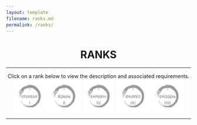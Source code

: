 ```yaml
---
layout: template
filename: ranks.md
permalink: /ranks/
---
```

<center> <h1> RANKS </h1> </center>
<hr>

<center>
Click on a rank below to view the description and associated requirements.
 
<img id="studentrank" onclick="clickstudent();" src="/OSINTStudentLogo2.svg" width="90" height="90" onmouseover="hoverstudentrank();" onmouseout="unhoverstudentrank();"  alt="Student"/> 

<img id="roninrank" onclick="clickronin();"   src="/OSINTRONINLogo2.svg" width="90" height="90" onmouseover="hoverroninrank();" onmouseout="unhoverroninrank();" alt="Ronin"/>

<img id="samurairank" onclick="clicksamurai();" src="/OSINTSamuraiLogo2.svg" width="90" height="90" onmouseover="hoversamurairank();" onmouseout="unhoversamurairank();" alt="Samurai"/>

<img id="daimyorank" onclick="clickdaimyo();" src="/OSINTDaimyoLogo2.svg" width="90" height="90" onmouseover="hoverdaimyorank();" onmouseout="unhoverdaimyorank();" alt="Daimyo"/>

<img id="shogunrank" onclick="clickshogun();" src="/OSINTShogunLogo2.svg" width="90" height="90" onmouseover="hovershogunrank();" onmouseout="unhovershogunrank();" alt="Shogun"/>
</center>
<hr>

<div id="chosenrank"> </div>

<script>
 
 var count = 0;
 
function hoverstudentrank() 
{
  document.getElementById("studentrank").src = "/OSINTStudentLogo.svg";
}

function unhoverstudentrank() 
{
   if (count!=1) 
   {
    document.getElementById("studentrank").src = "/OSINTStudentLogo2.svg";
   } 
}

function hoverroninrank() 
{
  document.getElementById("roninrank").src = "/OSINTRONINLogo.svg";
}

function unhoverroninrank() 
{
   if (count!=2) 
   {
    document.getElementById("roninrank").src = "/OSINTRONINLogo2.svg";
   } 
}

function hoversamurairank() 
{
  document.getElementById("samurairank").src = "/OSINTSamuraiLogo.svg";
}

function unhoversamurairank() 
{
   if (count!=3) 
   {
    document.getElementById("samurairank").src = "/OSINTSamuraiLogo2.svg";
   } 
}

function hoverdaimyorank() 
{
  document.getElementById("daimyorank").src = "/OSINTDaimyoLogo.svg";
}

function unhoverdaimyorank() 
{
   if (count!=4) 
   {
    document.getElementById("daimyorank").src = "/OSINTDaimyoLogo2.svg";
   } 
}

function hovershogunrank() 
{
  document.getElementById("shogunrank").src = "/OSINTShogunLogo.svg";
}

function unhovershogunrank() 
{
   if (count!=5) 
   {
    document.getElementById("shogunrank").src = "/OSINTShogunLogo2.svg";
   } 
}

function clickstudent()
 {
  count = 1;
 
  document.getElementById("chosenrank").innerHTML =`<h3>Rank Description</h3>Student is the first rank on your journey to becoming a better OSINT practitioner. Users in this level should be somewhat familiar with OSINT terms and methodology, if not, they are highly recommended to do research either on their own or via the Resources link to the left. At this level, users are being introduced to the different categories of challenges that are designed to strengthen their OSINT skills, particularly writing, verbal communication, and investigation. There is no minimum amount of time required before obtaining this rank.<br><br>

In order to obtain this rank, you must submit a rank up <a href="https://www.osintdojo.com/rankuprequest/">request</a> to the OSINT Dojo with proof that you have completed all of the Rank Requirements listed below. You may use any previously completed work to meet the challenge requirements for this rank. <br> <br>

<h3>Rank Requirements</h3>
<b>1:</b> Participate in an OSINT CTF<br>
<b>2:</b> Attempt 2 OSINT challenges or quizzes of any kind<br>
<b>3:</b> Create and share a 2-minute video showcasing the steps you took to solve a previous OSINT challenge<br>
<b>4:</b> Write and publish an article, tweet, or blog post of at least 250 words showcasing steps you took to solve a previous OSINT challenge<br>
<b>5:</b> Introduce yourself to the OSINT community and let others know you are ready to learn by including the hashtag #OSINTDOJO`

  document.getElementById("studentrank").src = "/OSINTStudentLogo.svg";
  document.getElementById("roninrank").src = "/OSINTRONINLogo2.svg";
  document.getElementById("samurairank").src = "/OSINTSamuraiLogo2.svg";
  document.getElementById("daimyorank").src = "/OSINTDaimyoLogo2.svg";
  document.getElementById("shogunrank").src = "/OSINTShogunLogo2.svg";  
 }
 
 function clickronin()
 {
 
   count = 2;
   document.getElementById("chosenrank").innerHTML =`<h3>Rank Description</h3>Ronin is the second level within the OSINT Dojo. Those performing at the Ronin rank should be familiar with basic OSINT techniques and terms, and should be comfortable with searching for solutions to anything that they do not immediately understand. Users in this level will see their challenges increase in difficulty and they will be expected to perform at a slightly higher level than they did in the Student rank. Similar to the Student rank, challenges in the Ronin level heavily revolve around performing simple OSINT challenges and then using that experience to provide video or written products. Users must spend a minimum of 1 month in the Student level before applying for the Ronin rank.<br><br>

In order to obtain this rank, you must submit a rank up <a href="https://www.osintdojo.com/rankuprequest/">request</a> to the OSINT Dojo with proof that you have completed all of the Rank Requirements listed below. You may only use work completed while holding the Student level to meet the challenge requirements for this rank.<br> <br>

<h3>Rank Requirements</h3>
<b>1:</b> Rank in the top 75% of competitors or teams in an OSINT CTF<br>
<b>2:</b> Attempt 1 non-Geolocation-Based OSINT Challenge<br>
<b>3:</b> Create a 4-minute video showcasing any OSINT topic<br>
<b>4:</b> Write and publish an article, tweet, or blog post of at least 250 words showcasing steps you took to solve a previous OSINT challenge<br>
<b>5:</b> Find a new or recent OSINT article, technique, code repository, etc and share it with the OSINT Dojo community so we can add it to our resources list`

  document.getElementById("studentrank").src = "/OSINTStudentLogo2.svg";
  document.getElementById("roninrank").src = "/OSINTRONINLogo.svg";
  document.getElementById("samurairank").src = "/OSINTSamuraiLogo2.svg";
  document.getElementById("daimyorank").src = "/OSINTDaimyoLogo2.svg";
  document.getElementById("shogunrank").src = "/OSINTShogunLogo2.svg";
 }
 
 function clicksamurai()
 {
 
  count = 3;
   
  document.getElementById("chosenrank").innerHTML =`<h3>Rank Description</h3>The third rank in the OSINT Dojo is Samurai. Users at this level should be familiar with many OSINT techniques, methodologies, and platforms, and may even already have a specialization in one or more areas. Those that reach this level will continue to hone their OSINT skills introduced in the Student and Ronin stages, while simultaneously reducing their reliance on OSINT challenges as prompts for video or writing challenges. Users are also expected to judge or provide some other form of volunteer assistance for an OSINT CTF to gain experience and learn how others perform the same OSINT tasks, though often using different techniques and methodologies. Users must spend a minimum of 2 months in the Ronin level before applying for the Samurai rank.<br><br>

In order to obtain this rank, you must send a rank up <a href="https://www.osintdojo.com/rankuprequest/">request</a> to the OSINT Dojo with proof that you have completed all of the Rank Requirements listed below. You may only use work completed while holding the Ronin level to meet the challenge requirements for this rank.<br> <br>

<h3>Rank Requirements</h3>
<b>1:</b> Rank in the top 50% of competitors or teams in an OSINT CTF<br>
<b>2:</b> Be the first to successfully answer one OSINT challenge of any type<br>
<b>3:</b> Create a 4-minute video showcasing an OSINT technique or demonstration unrelated to an OSINT challenge<br>
<b>4:</b> Write and publish an article, tweet, or blog post of at least 500 words showcasing steps you took to solve a previous OSINT challenge<br>
<b>5:</b> Judge, or otherwise work as staff for an OSINT CTF`

  document.getElementById("studentrank").src = "/OSINTStudentLogo2.svg";
  document.getElementById("roninrank").src = "/OSINTRONINLogo2.svg";
  document.getElementById("samurairank").src = "/OSINTSamuraiLogo.svg";
  document.getElementById("daimyorank").src = "/OSINTDaimyoLogo2.svg";
  document.getElementById("shogunrank").src = "/OSINTShogunLogo2.svg";
 }
 
 function clickdaimyo()
 {
 
  count = 4;
  document.getElementById("chosenrank").innerHTML =`<h3>Rank Description</h3>Daimyo is the fourth rank in the OSINT Dojo, and the first of the two senior ranks. Users at this level should no longer rely on simple OSINT challenges as a prompt for video or writing challenges, and instead should be looking to share their expertise with others. As part of this requirement, those applying for the Daimyo level are also required to provide some form of mentorship to another OSINT Dojo member at a rank below their own. A Daimyo also should have obtained enough experience to be able to provide commentary, answer questions, or otherwise hold a conversation regarding OSINT in a podcast, webcast, or similar setting. Users must spend a minimum of 4 months in the Samurai level before applying for the Daimyo rank.<br><br>

In order to obtain this rank, you must send a rank up <a href="https://www.osintdojo.com/rankuprequest/">request</a> to the OSINT Dojo with proof that you have completed all of the Rank Requirements listed below. You may only use work completed while holding the Samurai level to meet the challenge requirements for this rank.<br> <br>

<h3>Rank Requirements</h3>
<b>1:</b> Rank in the top 25% of competitors or teams in an OSINT CTF<br>
<b>2:</b> Be the first to successful answer a non-geolocation OSINT challenge<br>
<b>3:</b> Speak as a guest regarding OSINT on a podcast, webcast, or similar<br>
<b>4:</b> Write and publish one OSINT related article, not related to an OSINT challenge that contains at least 500 words<br>
<b>5:</b> Provide mentorship to another OSINT Dojo member of a lower rank`

  document.getElementById("studentrank").src = "/OSINTStudentLogo2.svg";
  document.getElementById("roninrank").src = "/OSINTRONINLogo2.svg";
  document.getElementById("samurairank").src = "/OSINTSamuraiLogo2.svg";
  document.getElementById("daimyorank").src = "/OSINTDaimyoLogo.svg";
  document.getElementById("shogunrank").src = "/OSINTShogunLogo2.svg";
 }
 
 function clickshogun()
 {
 
  count = 5;
  
document.getElementById("chosenrank").innerHTML =`<h3>Rank Description</h3>Shogun is the most senior rank in the traditional path of the OSINT Dojo. Users obtaining this level will have likely already made a significant impact on the OSINT community. At the Shogun level, users are expected to continue to hone their skills by attempting more difficult challenges and placing higher up in the list of competitors in OSINT CTFs. Those achieving the Shogun level should also have a strong enough technical understanding of several OSINT techniques or methodologies to be able to give a related talk at a virtual or in-person conference as well as create or contribute to an OSINT project at a technical level. Users must spend a minimum of 6 months in the Daimyo level before applying for the Shogun rank.<br><br>

In order to obtain this rank, you must send a rank up <a href="https://www.osintdojo.com/rankuprequest/">request</a> to the OSINT Dojo with proof that you have completed all of the Rank Requirements listed below. You may only use work completed while holding the Daimyo level to meet the challenge requirements for this rank.<br> <br>

<h3>Rank Requirements</h3>
<b>1:</b> Rank in the top 10% of competitors or teams in an OSINT CTF<br>
<b>2:</b> Complete one of Sector35's OSINT quizzes<br>
<b>3:</b> Give an OSINT related presentation at a virtual or in person conference<br>
<b>4:</b> Write and publish one OSINT related article, not related to an OSINT challenge that contains at least 1000 words<br>
<b>5:</b> Create a new, or contribute to an existing, OSINT tool, project, or code repository`

  document.getElementById("studentrank").src = "/OSINTStudentLogo2.svg";
  document.getElementById("roninrank").src = "/OSINTRONINLogo2.svg";
  document.getElementById("samurairank").src = "/OSINTSamuraiLogo2.svg";
  document.getElementById("daimyorank").src = "/OSINTDaimyoLogo2.svg";
  document.getElementById("shogunrank").src = "/OSINTShogunLogo.svg";
 }
            
</script>

